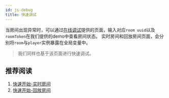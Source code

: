 ```yaml
---
id: js-debug
title: 快速调试
---
```


当房间出现异常时，可以通过[在线调试](/docs/faq/debug-center/)提供的页面，输入对应`room uuid`以及`roomToken`在我们提供的demo中查看房间状态。
实时房间和回放房间页面，会分别将`room`与`player`实例暴露在全局变量中。

>我们同样也基于该页面进行快速调试。

## 推荐阅读

1. [快速开始-实时房间](../quick-start/room.md)
1. [快速开始-回放房间](../quick-start/js-start.md)